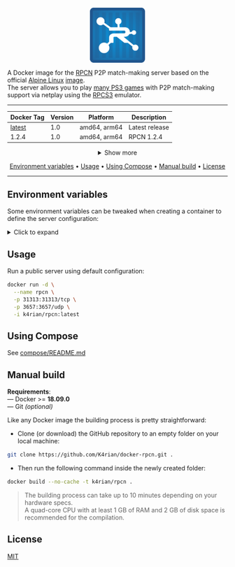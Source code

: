 <p align="center">
 <img alt="docker-rpcn logo" src="https://raw.githubusercontent.com/K4rian/docker-rpcn/assets/icons/logo-docker-rpcn.svg" width="25%" align="center">
</p>

A Docker image for the [RPCN][1] P2P match-making server based on the official [Alpine Linux][2] [image][3].<br>
The server allows you to play [many PS3 games][4] with P2P match-making support via netplay using the [RPCS3][5] emulator.

---
<div align="center">

Docker Tag  | Version | Platform     | Description
---         | ---     | ---          | ---
[latest][6] | 1.0     | amd64, arm64 | Latest release
1.2.4       | 1.0     | amd64, arm64 | RPCN 1.2.4

<details>
<summary>Show more</summary>

Docker Tag  | Version | Platform     | Description
---         | ---     | ---          | ---
1.2.3       | 1.0     | amd64, arm64 | RPCN 1.2.3
1.2.2       | 1.0     | amd64, arm64 | RPCN 1.2.2
1.2.1       | 1.0     | amd64, arm64 | RPCN 1.2.1

</details>
</div>
<p align="center"><a href="#environment-variables">Environment variables</a> &bull; <a href="#usage">Usage</a> &bull; <a href="#using-compose">Using Compose</a> &bull; <a href="#manual-build">Manual build</a> <!-- &bull; <a href="#see-also">See also</a> --> &bull; <a href="#license">License</a></p>

---
## Environment variables
Some environment variables can be tweaked when creating a container to define the server configuration:

<details>
<summary>Click to expand</summary>

Variable                | Default value  | Description 
---                     | ---            | ---
RPCN_HOST               | 0.0.0.0        | Host to bind to.
RPCN_PORT               | 31313          | Port<sup>1</sup> to listen on (TCP).
RPCN_CREATEMISSING      | true           | Create missing PSN servers IDs internally.
RPCN_LOGVERBOSITY       | Info           | Determines the verbosity of the logging. Valid values are: Trace, Debug, Info, Warn, Error.
RPCN_EMAILVALIDATION    | false          | This determines if emails are validated (if an email is sent to verify it and if a token is required).
RPCN_EMAILHOST          |                | If empty, the server will bind on localhost:25 and credentials settings are ignored. Not started if email validation is set to false.
RPCN_EMAILLOGIN         |                | Email server login.
RPCN_EMAILPASSWORD      |                | Email server password.
RPCN_SIGNTICKETS        | false          | Determines if tickets are signed.
RPCN_SIGNTICKETSDIGEST  | SHA224         | OpenSSL message digest algorithm used to sign tickets.
RPCN_ENABLESTATSERVER   | false          | Enables a minimal web server to display stats.
RPCN_STATSERVERHOST     | 0.0.0.0        | Web stat server host.
RPCN_STATSERVERPORT     | 31314          | Web stat server port.

> <sup>1</sup> The server requires the following extra port to be opened: __3657__ (UDP).<br>

</details>

## Usage
Run a public server using default configuration: 
```bash
docker run -d \
  --name rpcn \
  -p 31313:31313/tcp \
  -p 3657:3657/udp \
  -i k4rian/rpcn:latest
```

## Using Compose
See [compose/README.md][7]

## Manual build
__Requirements__:<br>
— Docker >= __18.09.0__<br>
— Git *(optional)*

Like any Docker image the building process is pretty straightforward: 

- Clone (or download) the GitHub repository to an empty folder on your local machine:
```bash
git clone https://github.com/K4rian/docker-rpcn.git .
```

- Then run the following command inside the newly created folder:
```bash
docker build --no-cache -t k4rian/rpcn .
```
> The building process can take up to 10 minutes depending on your hardware specs. <br>
> A quad-core CPU with at least 1 GB of RAM and 2 GB of disk space is recommended for the compilation.

<!---
## See also
* __[RPCN Egg](https://github.com/K4rian/)__ — A custom egg of RPCN for the Pterodactyl Panel.
* __[RPCN Template](https://github.com/K4rian/)__ — A custom template of RPCN ready to deploy from the Portainer Web UI.
--->

## License
[MIT][8]

[1]: https://github.com/RipleyTom/rpcn "RPCN Repository"
[2]: https://www.alpinelinux.org/ "Alpine Linux Official Website"
[3]: https://hub.docker.com/_/alpine "Alpine Linux Docker Image"
[4]: https://wiki.rpcs3.net/index.php?title=RPCN_Compatibility_List "RPCN Compatibility List"
[5]: https://rpcs3.net/ "RPCS3 Project Website"
[6]: https://github.com/K4rian/docker-rpcn/blob/master/Dockerfile "Latest Dockerfile"
[7]: https://github.com/K4rian/docker-rpcn/tree/master/compose "Compose Files"
[8]: https://github.com/K4rian/docker-rpcn/blob/master/LICENSE